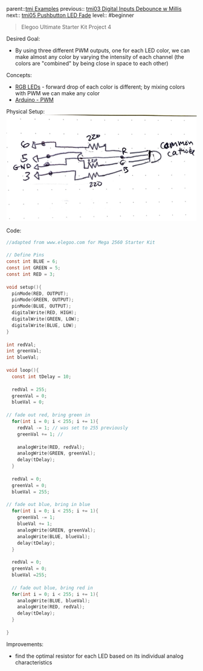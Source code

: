 parent::[tmi Examples](tmi%20Examples.md)
previous:: [tmi03 Digital Inputs Debounce w Millis](tmi03%20Digital%20Inputs%20Debounce%20w%20Millis.md)
next:: [tmi05 Pushbutton LED Fade](tmi05%20Pushbutton%20LED%20Fade.md)
level:: #beginner

>  Elegoo Ultimate Starter Kit Project 4

Desired Goal:
- By using three different PWM outputs, one for each LED color, we can make almost any color by varying the intensity of each channel (the colors are "combined" by being close in space to each other)

Concepts:
- [RGB LEDs](../../RGB%20LEDs.md) - forward drop of each color is different; by mixing colors with PWM we can make any color
- [Arduino - PWM](../../Arduino%20-%20PWM.md)

Physical Setup:
![img04-RGB-led](attachments/img04-RGB-led.JPG)


Code:


``` c
//adapted from www.elegoo.com for Mega 2560 Starter Kit

// Define Pins
const int BLUE = 6;
const int GREEN = 5;
const int RED = 3;

void setup(){
  pinMode(RED, OUTPUT);
  pinMode(GREEN, OUTPUT);
  pinMode(BLUE, OUTPUT);
  digitalWrite(RED, HIGH);
  digitalWrite(GREEN, LOW);
  digitalWrite(BLUE, LOW);
}

int redVal;
int greenVal;
int blueVal;

void loop(){
  const int tDelay = 10;

  redVal = 255;
  greenVal = 0;
  blueVal = 0;

// fade out red, bring green in
  for(int i = 0; i < 255; i += 1){
    redVal -= 1; // was set to 255 previously
    greenVal += 1; // 

    analogWrite(RED, redVal);
    analogWrite(GREEN, greenVal);
    delay(tDelay);
  } 

  redVal = 0;
  greenVal = 0;
  blueVal = 255;

// fade out blue, bring in blue
  for(int i = 0; i < 255; i += 1){
    greenVal -= 1;
    blueVal += 1;
    analogWrite(GREEN, greenVal);
    analogWrite(BLUE, blueVal);
    delay(tDelay);
  }

  redVal = 0;
  greenVal = 0;
  blueVal =255;

  // fade out blue, bring red in
  for(int i = 0; i < 255; i += 1){
    analogWrite(BLUE, blueVal);
    analogWrite(RED, redVal);
    delay(tDelay);
  }

}
```

Improvements:
- find the optimal resistor for each LED based on its individual analog characteristics
